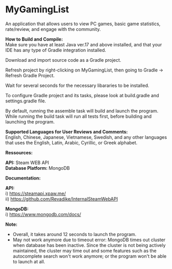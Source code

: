 # MyGamingList

An application that allows users to view PC games, basic game statistics, rate/review, and engage with the community.

<b>How to Build and Compile:</b><br>
Make sure you have at least Java ver.17 and above installed, and that your IDE has any type of Gradle integration installed. 

Download and import source code as a Gradle project.

Refresh project by right-clicking on MyGamingList, then going to Gradle -> Refresh Gradle Project.

Wait for several seconds for the necessary libararies to be installed.

To configure Gradle project and its tasks, please look at build.gradle and settings.gradle file.

By default, running the assemble task will build and launch the program. While running the build task will run all tests first, before building and launching the program.

<strong>Supported Languages for User Reviews and Comments:</strong><br> 
English, Chinese, Japanese, Vietnamese, Swedish, and any other languages that uses the English, Latin, Arabic, Cyrillic, or Greek alphabet.

<strong>Ressources:</strong>

<b>API:</b> Steam WEB API<br>
<b>Database Platform:</b> MongoDB

<strong>Documentation:</strong>

<strong>API:</strong><br>
i) https://steamapi.xpaw.me/<br>
ii) https://github.com/Revadike/InternalSteamWebAPI

<strong>MongoDB:</strong><br>
i) https://www.mongodb.com/docs/

<strong>Note:</strong>
* Overall, it takes around 12 seconds to launch the program.
* May not work anymore due to timeout error: MongoDB times out cluster when database has been inactive. Since the cluster is not being actively maintained, the cluster may time out and some features such as the autocomplete search won't work anymore; or the program won't be able to launch at all.

